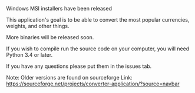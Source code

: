 Windows MSI installers have been released

This application's goal is to be able to convert the most popular currencies, weights, and other things.

More binaries will be released soon.

If you wish to compile run the source code on your computer, you will need Python 3.4 or later.

If you have any questions please put them in the issues tab.

Note: Older versions are found on sourceforge
Link: https://sourceforge.net/projects/converter-application/?source=navbar